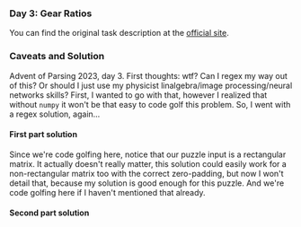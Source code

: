 ### Day 3: Gear Ratios

You can find the original task description at the [official site](https://adventofcode.com/2023/day/3).

### Caveats and Solution
Advent of Parsing 2023, day 3. First thoughts: wtf? Can I regex my way out of this? Or should I just use my physicist linalgebra/image processing/neural networks skills? First, I wanted to go with that, however I realized that without `numpy` it won't be that easy to code golf this problem. So, I went with a regex solution, again...

#### First part solution
Since we're code golfing here, notice that our puzzle input is a rectangular matrix. It actually doesn't really matter, this solution could easily work for a non-rectangular matrix too with the correct zero-padding, but now I won't detail that, because my solution is good enough for this puzzle. And we're code golfing here if I haven't mentioned that already.

#### Second part solution